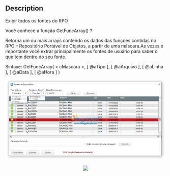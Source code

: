 ## Description
Exibir todos os fontes do RPO

Você conhece a função GetFuncArray() ?

Retorna um ou mais arrays contendo os dados das funções contidas no RPO – Repositório Portável de Objetos, a partir de uma máscara.As vezes é importante você extrar principalmente os fontes de usuário para saber o que tem dentro do seu fonte.

Sintaxe: GetFuncArray( < cMascara >, [ @aTipo ], [ @aArquivo ], [ @aLinha ], [ @aData ], [ @aHora ] )

<p><img src="/resources/visualizar_fontes_rpo.png"></p>

<center><p><a href="https://dayz-servers.org/server/170059/"><img src="https://dayz-servers.org/server/170059/banners/leaderboard-1.png" border="0" class="img-fluid"></a></p></center>
